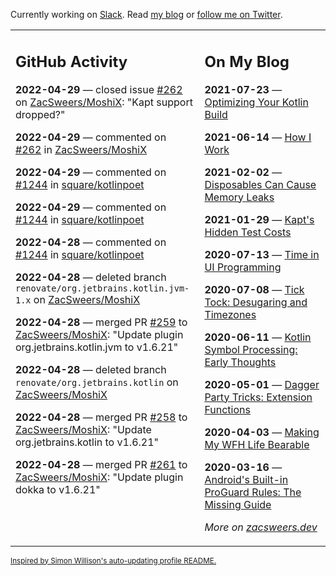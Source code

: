 Currently working on [Slack](https://slack.com/). Read [my blog](https://zacsweers.dev/) or [follow me on Twitter](https://twitter.com/ZacSweers).

<table><tr><td valign="top" width="60%">

## GitHub Activity
<!-- githubActivity starts -->
**2022-04-29** — closed issue [#262](https://github.com/ZacSweers/MoshiX/issues/262) on [ZacSweers/MoshiX](https://github.com/ZacSweers/MoshiX): "Kapt support dropped?"

**2022-04-29** — commented on [#262](https://github.com/ZacSweers/MoshiX/issues/262#issuecomment-1113323631) in [ZacSweers/MoshiX](https://github.com/ZacSweers/MoshiX)

**2022-04-29** — commented on [#1244](https://github.com/square/kotlinpoet/issues/1244#issuecomment-1113294170) in [square/kotlinpoet](https://github.com/square/kotlinpoet)

**2022-04-29** — commented on [#1244](https://github.com/square/kotlinpoet/issues/1244#issuecomment-1113247920) in [square/kotlinpoet](https://github.com/square/kotlinpoet)

**2022-04-28** — commented on [#1244](https://github.com/square/kotlinpoet/issues/1244#issuecomment-1112705182) in [square/kotlinpoet](https://github.com/square/kotlinpoet)

**2022-04-28** — deleted branch `renovate/org.jetbrains.kotlin.jvm-1.x` on [ZacSweers/MoshiX](https://github.com/ZacSweers/MoshiX)

**2022-04-28** — merged PR [#259](https://github.com/ZacSweers/MoshiX/pull/259) to [ZacSweers/MoshiX](https://github.com/ZacSweers/MoshiX): "Update plugin org.jetbrains.kotlin.jvm to v1.6.21"

**2022-04-28** — deleted branch `renovate/org.jetbrains.kotlin` on [ZacSweers/MoshiX](https://github.com/ZacSweers/MoshiX)

**2022-04-28** — merged PR [#258](https://github.com/ZacSweers/MoshiX/pull/258) to [ZacSweers/MoshiX](https://github.com/ZacSweers/MoshiX): "Update org.jetbrains.kotlin to v1.6.21"

**2022-04-28** — merged PR [#261](https://github.com/ZacSweers/MoshiX/pull/261) to [ZacSweers/MoshiX](https://github.com/ZacSweers/MoshiX): "Update plugin dokka to v1.6.21"
<!-- githubActivity ends -->
</td><td valign="top" width="40%">

## On My Blog
<!-- blog starts -->
**2021-07-23** — [Optimizing Your Kotlin Build](https://www.zacsweers.dev/optimizing-your-kotlin-build/)

**2021-06-14** — [How I Work](https://www.zacsweers.dev/how-i-work/)

**2021-02-02** — [Disposables Can Cause Memory Leaks](https://www.zacsweers.dev/disposables-can-cause-memory-leaks/)

**2021-01-29** — [Kapt's Hidden Test Costs](https://www.zacsweers.dev/kapts-hidden-test-costs/)

**2020-07-13** — [Time in UI Programming](https://www.zacsweers.dev/time-in-ui/)

**2020-07-08** — [Tick Tock: Desugaring and Timezones](https://www.zacsweers.dev/ticktock-desugaring-timezones/)

**2020-06-11** — [Kotlin Symbol Processing: Early Thoughts](https://www.zacsweers.dev/kotlin-symbol-processor-early-thoughts/)

**2020-05-01** — [Dagger Party Tricks: Extension Functions](https://www.zacsweers.dev/dagger-party-tricks-extension-functions/)

**2020-04-03** — [Making My WFH Life Bearable](https://www.zacsweers.dev/making-wfh-life-bearable/)

**2020-03-16** — [Android's Built-in ProGuard Rules: The Missing Guide](https://www.zacsweers.dev/android-proguard-rules/)
<!-- blog ends -->
_More on [zacsweers.dev](https://zacsweers.dev/)_
</td></tr></table>

<sub><a href="https://simonwillison.net/2020/Jul/10/self-updating-profile-readme/">Inspired by Simon Willison's auto-updating profile README.</a></sub>